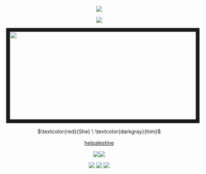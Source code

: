 <p align="center">
<img src="https://64.media.tumblr.com/1f6defab609b58941adf09571c3e6c00/60f3f5e5f7e96333-dd/s1280x1920/68b9ba853c3a810e639d00e714b0abfe2c97a47f.pnj"/>
</p>
<p align="center">
<img src="https://64.media.tumblr.com/8dd929363ed57df8626cdbbe3dccf861/c74de60fc71203bc-e4/s75x75_c1/fa5e66dfa96a969df80646a7f141181ade513a11.gifv"/>
</p>
<p align="center">
<img src="https://files.catbox.moe/7lthjw.gif" width="600" height="238" border="10"/>
</p>

<p align="center">
$\textcolor{red}{She} \ \textcolor{darkgray}{him}$
</p>

<div align="center">
  
  [helpalestine](https://arab.org/click-to-help/palestine/)
</div>


<p align="center">
<img src="https://64.media.tumblr.com/eaf500c3552da09c81a41ed1b7b4b7e8/981e193c1ba2a2e0-71/s540x810/bdbdb844df9655c4e8a943f77c812742450fec29.gifv"/><img src="[https://64.media.tumblr.com/eaf500c3552da09c81a41ed1b7b4b7e8/981e193c1ba2a2e0-71/s540x810/bdbdb844df9655c4e8a943f77c812742450fec29.gifv](https://64.media.tumblr.com/eaf500c3552da09c81a41ed1b7b4b7e8/15f03c08cc880ec5-b3/s540x810/b92ec8ed8c99e2ba8980d449342c69399f870e1f.gifv)https://64.media.tumblr.com/eaf500c3552da09c81a41ed1b7b4b7e8/15f03c08cc880ec5-b3/s540x810/b92ec8ed8c99e2ba8980d449342c69399f870e1f.gifv"/>
</p>

<div align="center">
  
  [![](https://64.media.tumblr.com/f349a7cbd231bd04145fd50aab22eaca/4149a1d35ab9816c-5d/s75x75_c1/a8317198e7f68ebafc6418ec63d5aff88c5d54ee.gifv)](https://rentry.co/shotguns)  [![](https://64.media.tumblr.com/f9fe1c85cc55ce9dd6fb8fa64d47cf72/4149a1d35ab9816c-aa/s75x75_c1/59e2a4913e51b634f6afce929e139ed3c78cfb6d.gifv)](https://boothill.123guestbook.com/)  [![](https://64.media.tumblr.com/f349a7cbd231bd04145fd50aab22eaca/4149a1d35ab9816c-5d/s75x75_c1/a8317198e7f68ebafc6418ec63d5aff88c5d54ee.gifv)](https://drawme.share-on.me/FcHFush0CM)
</div>



